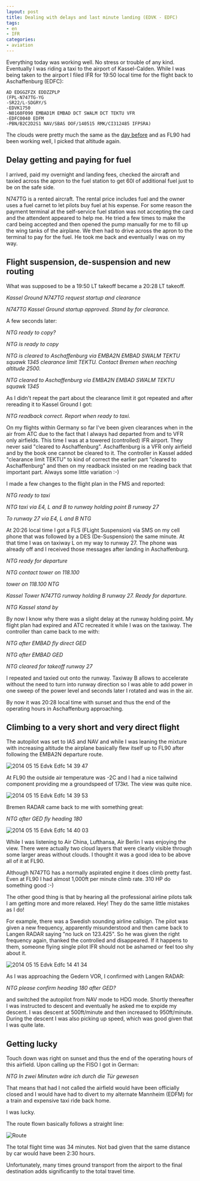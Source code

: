 ```yaml
---
layout: post
title: Dealing with delays and last minute landing (EDVK - EDFC)
tags:
- en
- IFR
categories:
- aviation
---
```

Everything today was working well. No stress or trouble of any kind. Eventually I was riding a taxi to the airport of Kassel-Calden. While I was being taken to the airport I filed IFR for 19:50 local time for the flight back to Aschaffenburg (EDFC):

	AD EDGGZFZX EDDZZPLP
	(FPL-N747TG-YG
	-SR22/L-SDGRY/S
	-EDVK1750
	-N0160F090 EMBAD1M EMBAD DCT SWALM DCT TEKTU VFR
	-EDFC0040 EDFM
	-PBN/B2C2D2S1 NAV/SBAS DOF/140515 RMK/CI312485 IFPSRA)

The clouds were pretty much the same as the [day before](/2014/05/14/ifr-edaz-edvk.html) and as FL90 had been working well, I picked that altitude again.

## Delay getting and paying for fuel

I arrived, paid my overnight and landing fees, checked the aircraft and taxied across the apron to the fuel station to get 60l of additional fuel just to be on the safe side.

N747TG is a rented aircraft. The rental price includes fuel and the owner uses a fuel carnet to let pilots buy fuel at his expense. For some reason the payment terminal at the self-service fuel station was not accepting the card and the attendent appeared to help me. He tried a few times to make the card being accepted and then opened the pump manually for me to fill up the wing tanks of the airplane. We then had to drive across the apron to the terminal to pay for the fuel. He took me back and eventually I was on my way.

## Flight suspension, de-suspension and new routing

What was supposed to be a 19:50 LT takeoff became a 20:28 LT takeoff.

_Kassel Ground N747TG request startup and clearance_

_N747TG Kassel Ground startup approved. Stand by for clearance._

A few seconds later:

_NTG ready to copy?_

_NTG is ready to copy_

_NTG is cleared to Aschaffenburg via EMBA2N EMBAD SWALM TEKTU squawk 1345 clearance limit TEKTU. Contact Bremen when reaching altitude 2500._

_NTG cleared to Aschaffenburg via EMBA2N EMBAD SWALM TEKTU squawk 1345_

As I didn't repeat the part about the clearance limit it got repeated and after rereading it to Kassel Ground I got:

_NTG readback correct. Report when ready to taxi._

On my flights within Germany so far I've been given clearances when in the air from ATC due to the fact that I always had departed from and to VFR only airfields. This time I was at a towered (controlled) IFR airport. They never said "cleared to Aschaffenburg". Aschaffenburg is a VFR only airfield and by the book one cannot be cleared to it. The controller in Kassel added "clearance limit TEKTU" to kind of correct the earlier part "cleared to Aschaffenburg" and then on my readback insisted on me reading back that important part. Always some little variation :-)

I made a few changes to the flight plan in the FMS and reported:

_NTG ready to taxi_

_NTG taxi via E4, L and B to runway holding point B runway 27_

_To runway 27 via E4, L and B NTG_

At 20:26 local time I got a FLS (FLight Suspension) via SMS on my cell phone that was followed by a DES (De-Suspension) the same minute. At that time I was on taxiway L on my way to runway 27. The phone was already off and I received those messages after landing in Aschaffenburg.

_NTG ready for departure_

_NTG contact tower on 118.100_

_tower on 118.100 NTG_

_Kassel Tower N747TG runway holding B runway 27. Ready for departure._

_NTG Kassel stand by_

By now I know why there was a slight delay at the runway holding point. My flight plan had expired and ATC recreated it while I was on the taxiway. The controller than came back to me with:

_NTG after EMBAD fly direct GED_

_NTG after EMBAD GED_

_NTG cleared for takeoff runway 27_

I repeated and taxied out onto the runway. Taxiway B allows to accelerate without the need to turn into runway direction so I was able to add power in one sweep of the power level and seconds later I rotated and was in the air.

By now it was 20:28 local time with sunset and thus the end of the operating hours in Aschaffenburg approaching.

## Climbing to a very short and very direct flight

The autopilot was set to IAS and NAV and while I was leaning the mixture with increasing altitude the airplane basically flew itself up to FL90 after following the EMBA2N departure route.

![2014 05 15 Edvk Edfc 14 39 47](/img/posts/2014-05-15-edvk-edfc/2014-05-15-edvk-edfc-14-39-47.jpg)

At FL90 the outside air temperature was -2C and I had a nice tailwind component providing me a groundspeed of 173kt. The view was quite nice.

![2014 05 15 Edvk Edfc 14 39 53](/img/posts/2014-05-15-edvk-edfc/2014-05-15-edvk-edfc-14-39-53.jpg)

Bremen RADAR came back to me with something great:

_NTG after GED fly heading 180_

![2014 05 15 Edvk Edfc 14 40 03](/img/posts/2014-05-15-edvk-edfc/2014-05-15-edvk-edfc-14-40-03.jpg)

While I was listening to Air China, Lufthansa, Air Berlin I was enjoying the view. There were actually two cloud layers that were clearly visible through some larger areas without clouds. I thought it was a good idea to be above all of it at FL90.

Although N747TG has a normally aspirated engine it does climb pretty fast. Even at FL90 I had almost 1,000ft per minute climb rate. 310 HP do something good :-)

The other good thing is that by hearing all the professional airline pilots talk I am getting more and more relaxed. Hey! They do the same little mistakes as I do!

For example, there was a Swedish sounding airline callsign. The pilot was given a new frequency, apparently misunderstood and then came back to Langen RADAR saying "no luck on 123.425". So he was given the right frequency again, thanked the controlled and disappeared. If it happens to them, someone flying single pilot IFR should not be ashamed or feel too shy about it.

![2014 05 15 Edvk Edfc 14 41 34](/img/posts/2014-05-15-edvk-edfc/2014-05-15-edvk-edfc-14-41-34.jpg)

As I was approaching the Gedern VOR, I confirmed with Langen RADAR:

_NTG please confirm heading 180 after GED?_

and switched the autopilot from NAV mode to HDG mode. Shortly thereafter I was instructed to descent and eventually he asked me to expide my descent. I was descent at 500ft/minute and then increased to 950ft/minute. During the descent I was also picking up speed, which was good given that I was quite late.

## Getting lucky

Touch down was right on sunset and thus the end of the operating hours of this airfield. Upon calling up the FISO I got in German:

_NTG In zwei Minuten wäre ich durch die Tür gewesen_

That means that had I not called the airfield would have been officially closed and I would have had to divert to my alternate Mannheim (EDFM) for a train and expensive taxi ride back home.

I was lucky.

The route flown basically follows a straight line:

![Route](/img/posts/2014-05-15-edvk-edfc/route.png)

The total flight time was 34 minutes. Not bad given that the same distance by car would have been 2:30 hours.

Unfortunately, many times ground transport from the airport to the final destination adds significantly to the total travel time.